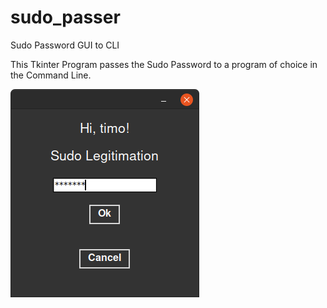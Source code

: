 # sudo_passer
Sudo Password GUI to CLI

This Tkinter Program passes the Sudo Password to a program of choice in the Command Line.

![GUI](https://github.com/actionschnitzel/sudo_passer/blob/main/pw.png)

